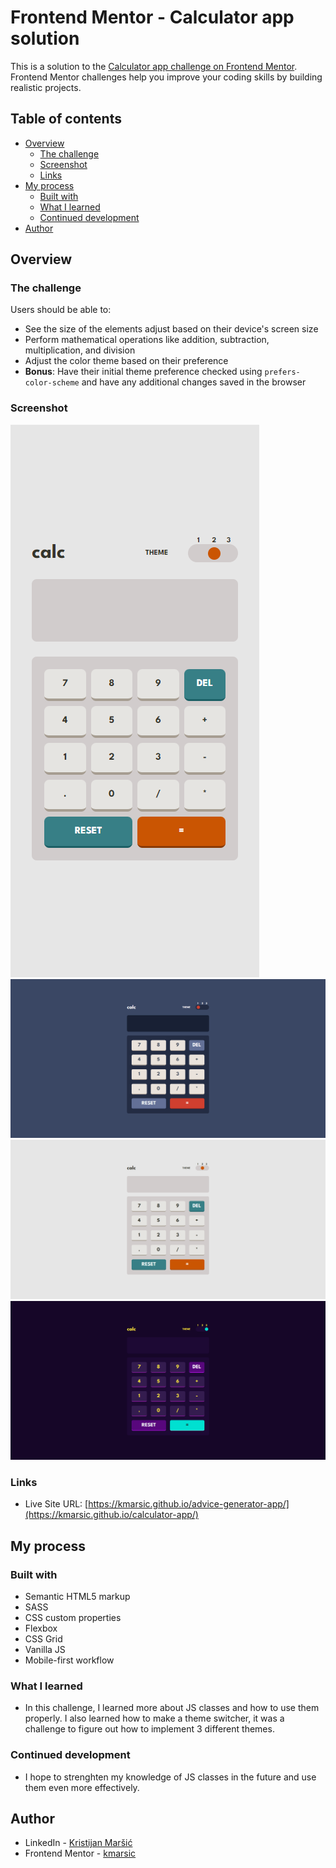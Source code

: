 # Frontend Mentor - Calculator app solution

This is a solution to the [Calculator app challenge on Frontend Mentor](https://www.frontendmentor.io/challenges/calculator-app-9lteq5N29). Frontend Mentor challenges help you improve your coding skills by building realistic projects. 

## Table of contents

- [Overview](#overview)
  - [The challenge](#the-challenge)
  - [Screenshot](#screenshot)
  - [Links](#links)
- [My process](#my-process)
  - [Built with](#built-with)
  - [What I learned](#what-i-learned)
  - [Continued development](#continued-development)
- [Author](#author)


## Overview

### The challenge

Users should be able to:

- See the size of the elements adjust based on their device's screen size
- Perform mathematical operations like addition, subtraction, multiplication, and division
- Adjust the color theme based on their preference
- **Bonus**: Have their initial theme preference checked using `prefers-color-scheme` and have any additional changes saved in the browser

### Screenshot

![](/screenshot_mobile.png)
![](/screenshot_desktop_1.png)
![](/screenshot_desktop_2.png)
![](/screenshot_desktop_3.png)

### Links

- Live Site URL: [https://kmarsic.github.io/advice-generator-app/](https://kmarsic.github.io/calculator-app/)

## My process

### Built with

- Semantic HTML5 markup
- SASS
- CSS custom properties
- Flexbox
- CSS Grid
- Vanilla JS
- Mobile-first workflow


### What I learned

- In this challenge, I learned more about JS classes and how to use them properly. I also learned how to make a theme switcher, it was a challenge to figure out how to implement 3 different themes.

### Continued development

- I hope to strenghten my knowledge of JS classes in the future and use them even more  effectively.
## Author

- LinkedIn - [Kristijan Maršić](https://www.linkedin.com/in/kmarsic/)
- Frontend Mentor - [kmarsic](https://www.frontendmentor.io/profile/kmarsic)
